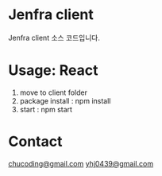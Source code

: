 # Jenfra client
Jenfra client 소스 코드입니다.

# Usage: React
1. move to client folder
2. package install : npm install
3. start : npm start

# Contact
chucoding@gmail.com
yhj0439@gmail.com